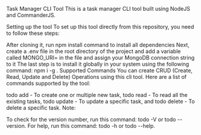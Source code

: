 Task Manager CLI Tool
This is a task manager CLI tool built using NodeJS and CommanderJS.

Setting up the tool
To set up this tool directly from this repository, you need to follow these steps:

After cloning it, run npm install command to install all dependencies
Next, create a .env file in the root directory of the project and add a variable called MONGO_URI= in the file and assign your MongoDB connection string to it
The last step is to install it globally in your system using the following command: npm i -g .
Supported Commands
You can create CRUD (Create, Read, Update and Delete) Operations using this cli tool. Here are a list of commands supported by the tool:

todo add - To create one or multiple new task,
todo read - To read all the existing tasks,
todo update - To update a specific task, and
todo delete - To delete a specific task.
Note:

To check for the version number, run this command: todo -V or todo --version.
For help, run this command: todo -h or todo --help.